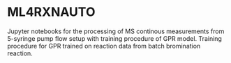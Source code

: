 # ML4RXNAUTO
Jupyter notebooks for the processing of MS continous measurements from 5-syringe pump flow setup with training procedure of GPR model.
Training procedure for GPR trained on reaction data from batch bromination reaction.
